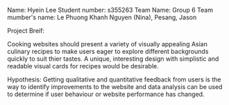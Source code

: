 Name: Hyein Lee 
Student number: s355263
Team Name: Group 6
Team mumber's name: Le Phuong Khanh Nguyen (Nina), Pesang, Jason

Project Breif:

Cooking websites should present a variety of visually appealing Asian culinary recipes to make users eager to explore different backgrounds quickly to suit thier tastes. A unique, interesting design with simplistic and readable visual cards for recipes would be desirable.

Hypothesis: Getting qualitative and quantitative feedback from users is the way to identify improvements to the website and data analysis can be used to determine if user behaviour or website performance has changed.